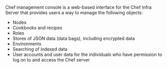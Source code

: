 Chef management console is a web-based interface for the Chef Infra
Server that provides users a way to manage the following objects:

-   Nodes
-   Cookbooks and recipes
-   Roles
-   Stores of JSON data (data bags), including encrypted data
-   Environments
-   Searching of indexed data
-   User accounts and user data for the individuals who have permission
    to log on to and access the Chef server